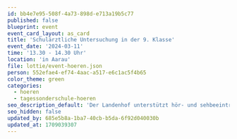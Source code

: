 ```yaml
---
id: bb4e7e95-508f-4a73-898d-e713a19b5c77
published: false
blueprint: event
event_card_layout: as_card
title: 'Schulärztliche Untersuchung in der 9. Klasse'
event_date: '2024-03-11'
time: '13.30 - 14.30 Uhr'
location: 'in Aarau'
file: lottie/event-hoeren.json
person: 552efae4-ef74-4aac-a517-e6c1ac5f4b65
color_theme: green
categories:
  - hoeren
  - tagessonderschule-hoeren
seo_description_default: 'Der Landenhof unterstützt hör- und sehbeeinträchtigte Kinder & Jugendliche in ihrem selbstbestimmten Leben durch Förderung ihrer Fähigkeiten & Entwicklung'
seo_hidden: false
updated_by: 685e5b8a-1ba7-40cb-b5da-6f92d040030b
updated_at: 1709039307
---
```

